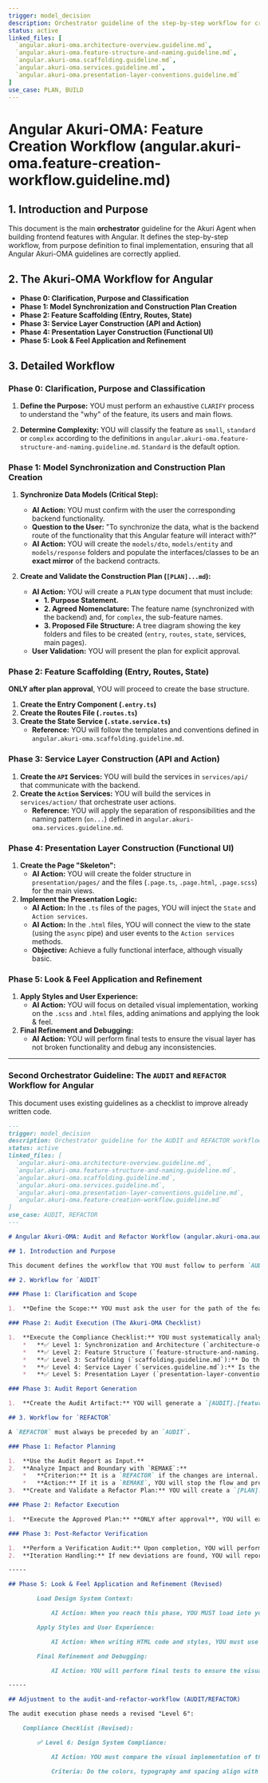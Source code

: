 ```yaml
---
trigger: model_decision
description: Orchestrator guideline of the step-by-step workflow for creating features (small, standard, complex) in Angular Akuri-OMA. Details the sequence of clarification, planning, construction, and optimization.
status: active
linked_files: [
  `angular.akuri-oma.architecture-overview.guideline.md`,
  `angular.akuri-oma.feature-structure-and-naming.guideline.md`,
  `angular.akuri-oma.scaffolding.guideline.md`,
  `angular.akuri-oma.services.guideline.md`,
  `angular.akuri-oma.presentation-layer-conventions.guideline.md`
]
use_case: PLAN, BUILD
---
```


# Angular Akuri-OMA: Feature Creation Workflow (angular.akuri-oma.feature-creation-workflow.guideline.md)

## 1. Introduction and Purpose

This document is the main **orchestrator** guideline for the Akuri Agent when building frontend features with Angular. It defines the step-by-step workflow, from purpose definition to final implementation, ensuring that all Angular Akuri-OMA guidelines are correctly applied.

## 2. The Akuri-OMA Workflow for Angular

*   **Phase 0: Clarification, Purpose and Classification**
*   **Phase 1: Model Synchronization and Construction Plan Creation**
*   **Phase 2: Feature Scaffolding (Entry, Routes, State)**
*   **Phase 3: Service Layer Construction (API and Action)**
*   **Phase 4: Presentation Layer Construction (Functional UI)**
*   **Phase 5: Look & Feel Application and Refinement**

## 3. Detailed Workflow

### Phase 0: Clarification, Purpose and Classification

1.  **Define the Purpose:** YOU must perform an exhaustive `CLARIFY` process to understand the "why" of the feature, its users and main flows.

2.  **Determine Complexity:** YOU will classify the feature as `small`, `standard` or `complex` according to the definitions in `angular.akuri-oma.feature-structure-and-naming.guideline.md`. `Standard` is the default option.

### Phase 1: Model Synchronization and Construction Plan Creation

1.  **Synchronize Data Models (Critical Step):**
    *   **AI Action:** YOU must confirm with the user the corresponding backend functionality.
    *   **Question to the User:** "To synchronize the data, what is the backend route of the functionality that this Angular feature will interact with?"
    *   **AI Action:** YOU will create the `models/dto`, `models/entity` and `models/response` folders and populate the interfaces/classes to be an **exact mirror** of the backend contracts.

2.  **Create and Validate the Construction Plan (`[PLAN]...md`):**
    *   **AI Action:** YOU will create a `PLAN` type document that must include:
        *   **1. Purpose Statement.**
        *   **2. Agreed Nomenclature:** The feature name (synchronized with the backend) and, for `complex`, the sub-feature names.
        *   **3. Proposed File Structure:** A tree diagram showing the key folders and files to be created (`entry`, `routes`, `state`, services, main pages).
    *   **User Validation:** YOU will present the plan for explicit approval.

### Phase 2: Feature Scaffolding (Entry, Routes, State)

**ONLY after plan approval**, YOU will proceed to create the base structure.

1.  **Create the Entry Component (`.entry.ts`)**
2.  **Create the Routes File (`.routes.ts`)**
3.  **Create the State Service (`.state.service.ts`)**
    *   **Reference:** YOU will follow the templates and conventions defined in `angular.akuri-oma.scaffolding.guideline.md`.

### Phase 3: Service Layer Construction (API and Action)

1.  **Create the `API` Services:** YOU will build the services in `services/api/` that communicate with the backend.
2.  **Create the `Action` Services:** YOU will build the services in `services/action/` that orchestrate user actions.
    *   **Reference:** YOU will apply the separation of responsibilities and the naming pattern (`on...`) defined in `angular.akuri-oma.services.guideline.md`.

### Phase 4: Presentation Layer Construction (Functional UI)

1.  **Create the Page "Skeleton":**
    *   **AI Action:** YOU will create the folder structure in `presentation/pages/` and the files (`.page.ts`, `.page.html`, `.page.scss`) for the main views.
2.  **Implement the Presentation Logic:**
    *   **AI Action:** In the `.ts` files of the pages, YOU will inject the `State` and `Action services`.
    *   **AI Action:** In the `.html` files, YOU will connect the view to the state (using the `async` pipe) and user events to the `Action services` methods.
    *   **Objective:** Achieve a fully functional interface, although visually basic.

### Phase 5: Look & Feel Application and Refinement

1.  **Apply Styles and User Experience:**
    *   **AI Action:** YOU will focus on detailed visual implementation, working on the `.scss` and `.html` files, adding animations and applying the look & feel.
2.  **Final Refinement and Debugging:**
    *   **AI Action:** YOU will perform final tests to ensure the visual layer has not broken functionality and debug any inconsistencies.

---

### **Second Orchestrator Guideline: The `AUDIT` and `REFACTOR` Workflow for Angular**

This document uses existing guidelines as a checklist to improve already written code.

```markdown
---
trigger: model_decision
description: Orchestrator guideline for the AUDIT and REFACTOR workflows in Angular Akuri-OMA. Defines how to use existing guidelines as a compliance checklist to audit code and as a blueprint to plan and execute refactors.
status: active
linked_files: [
  `angular.akuri-oma.architecture-overview.guideline.md`,
  `angular.akuri-oma.feature-structure-and-naming.guideline.md`,
  `angular.akuri-oma.scaffolding.guideline.md`,
  `angular.akuri-oma.services.guideline.md`,
  `angular.akuri-oma.presentation-layer-conventions.guideline.md`,
  `angular.akuri-oma.feature-creation-workflow.guideline.md`
]
use_case: AUDIT, REFACTOR
---

# Angular Akuri-OMA: Audit and Refactor Workflow (angular.akuri-oma.audit-and-refactor-workflow.guideline.md)

## 1. Introduction and Purpose

This document defines the workflow that YOU must follow to perform `AUDIT` and `REFACTOR` tasks in Angular features. It uses the existing `guidelines` as a **compliance checklist** and as a **blueprint** for improvements.

## 2. Workflow for `AUDIT`

### Phase 1: Clarification and Scope

1.  **Define the Scope:** YOU must ask the user for the path of the feature folder to be audited.

### Phase 2: Audit Execution (The Akuri-OMA Checklist)

1.  **Execute the Compliance Checklist:** YOU must systematically analyze the code by comparing it against the relevant `guidelines`:
    *   **✅ Level 1: Synchronization and Architecture (`architecture-overview.guideline.md`):** Is the feature name synchronized with the backend? Is it correctly located in `src/app`?
    *   **✅ Level 2: Feature Structure (`feature-structure-and-naming.guideline.md`):** Is the internal structure (`models`, `services`, `presentation`) correct? Is the classification (`standard`, `complex`) appropriate?
    *   **✅ Level 3: Scaffolding (`scaffolding.guideline.md`):** Do the `entry`, `routes` and `state` files exist? Are the routes children of the `entry`? Does the `entry` correctly manage the lifecycle?
    *   **✅ Level 4: Service Layer (`services.guideline.md`):** Is there separation between `API` and `Action`? Do the `Action services` use the `on` prefix? Are the `API services` symmetrical with the backend? Is the state manipulated correctly?
    *   **✅ Level 5: Presentation Layer (`presentation-layer-conventions.guideline.md`):** Are the components free of business logic? Do they invoke the `Action services` and subscribe to the `State service`? Is the `pages` and `components` structure correct?

### Phase 3: Audit Report Generation

1.  **Create the Audit Artifact:** YOU will generate a `[AUDIT].[feature-name].md` document that lists all deviations found, grouped by the `guideline` they infringe, with the problem description and recommendation.

## 3. Workflow for `REFACTOR`

A `REFACTOR` must always be preceded by an `AUDIT`.

### Phase 1: Refactor Planning

1.  **Use the Audit Report as Input.**
2.  **Analyze Impact and Boundary with `REMAKE`:**
    *   **Criterion:** It is a `REFACTOR` if the changes are internal. It is a `REMAKE` if the contracts with the backend (DTOs, endpoints) or the fundamental user experience must change.
    *   **Action:** If it is a `REMAKE`, YOU will stop the flow and propose a `DESIGN`.
3.  **Create and Validate a Refactor Plan:** YOU will create a `[PLAN].[refactor]-[feature-name].md` that converts the deviations into a prioritized action plan for user approval.

### Phase 2: Refactor Execution

1.  **Execute the Approved Plan:** **ONLY after approval**, YOU will execute the code modification tasks.

### Phase 3: Post-Refactor Verification

1.  **Perform a Verification Audit:** Upon completion, YOU will perform a new `AUDIT` to confirm that all deviations have been corrected.
2.  **Iteration Handling:** If new deviations are found, YOU will report the findings and create a new, reduced `PLAN` for correction approval.

-----

## Phase 5: Look & Feel Application and Refinement (Revised)

        Load Design System Context:

            AI Action: When you reach this phase, YOU MUST load into your context all documents from the [PROJECT]/.akuri/akuri-design-system/ folder.

        Apply Styles and User Experience:

            AI Action: When writing HTML code and styles, YOU must use the classes, components, tokens and icons specified exclusively in the design-system documents.

        Final Refinement and Debugging:

            AI Action: YOU will perform final tests to ensure the visual implementation is faithful to the design manifests and debug any inconsistencies.

-----

## Adjustment to the audit-and-refactor-workflow (AUDIT/REFACTOR)

The audit execution phase needs a revised "Level 6":

    Compliance Checklist (Revised):

        ✅ Level 6: Design System Compliance:

            AI Action: YOU must compare the visual implementation of the code against the manifests found in the [PROJECT]/.akuri/akuri-design-system/ folder.

            Criteria: Do the colors, typography and spacing align with *.look-and-feel.design.md? Does the use of library components follow the conventions of *.primeng-conventions.design.md? Do the icons comply with *.iconography.design.md?